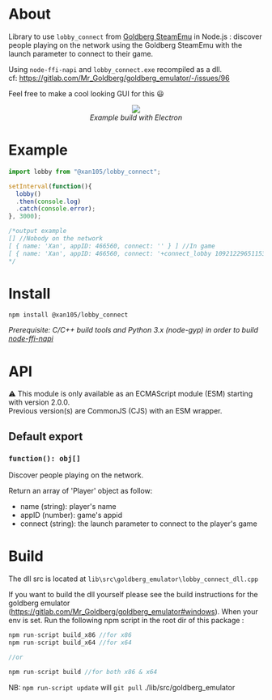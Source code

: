 About
=====

Library to use `lobby_connect` from [Goldberg SteamEmu](https://gitlab.com/Mr_Goldberg/goldberg_emulator) in Node.js : discover people playing on the network using the Goldberg SteamEmu with the launch parameter to connect to their game.

Using `node-ffi-napi` and `lobby_connect.exe` recompiled as a dll.<br/>
cf: https://gitlab.com/Mr_Goldberg/goldberg_emulator/-/issues/96

Feel free to make a cool looking GUI for this 😃
<p align="center">
<img src="https://github.com/xan105/node-lobby_connect/raw/master/screenshot/gui.png"><br />
<em>Example build with Electron</em>
</p>

Example
=======

```js
import lobby from "@xan105/lobby_connect";

setInterval(function(){ 
  lobby()
  .then(console.log)
  .catch(console.error);
}, 3000);

/*output example
[] //Nobody on the network
[ { name: 'Xan', appID: 466560, connect: '' } ] //In game
[ { name: 'Xan', appID: 466560, connect: '+connect_lobby 109212296511539930' } ] //lobby available
*/
```

Install
=======

`npm install @xan105/lobby_connect`

_Prerequisite: C/C++ build tools and Python 3.x (node-gyp) in order to build [node-ffi-napi](https://www.npmjs.com/package/ffi-napi)_

API
===

⚠️ This module is only available as an ECMAScript module (ESM) starting with version 2.0.0.<br />
Previous version(s) are CommonJS (CJS) with an ESM wrapper.

## Default export

### `function(): obj[]`

Discover people playing on the network.

Return an array of 'Player' object as follow:

- name (string): player's name
- appID (number): game's appid
- connect (string): the launch parameter to connect to the player's game

Build
=====

The dll src is located at `lib\src\goldberg_emulator\lobby_connect_dll.cpp`

If you want to build the dll yourself please see the build instructions for the goldberg emulator (https://gitlab.com/Mr_Goldberg/goldberg_emulator#windows).
When your env is set. Run the following npm script in the root dir of this package :

```js
npm run-script build_x86 //for x86
npm run-script build_x64 //for x64

//or

npm run-script build //for both x86 & x64
```

NB: `npm run-script update` will `git pull` ./lib/src/goldberg_emulator